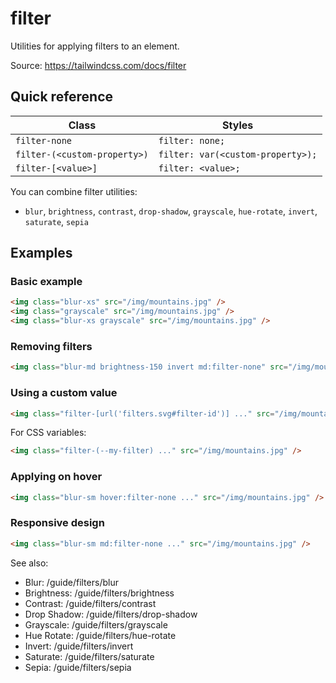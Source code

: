 # filter

Utilities for applying filters to an element.

Source: https://tailwindcss.com/docs/filter

## Quick reference

| Class | Styles |
|---|---|
| `filter-none` | `filter: none;` |
| `filter-(<custom-property>)` | `filter: var(<custom-property>);` |
| `filter-[<value>]` | `filter: <value>;` |

You can combine filter utilities:
- `blur`, `brightness`, `contrast`, `drop-shadow`, `grayscale`, `hue-rotate`, `invert`, `saturate`, `sepia`

## Examples

### Basic example

```html
<img class="blur-xs" src="/img/mountains.jpg" />
<img class="grayscale" src="/img/mountains.jpg" />
<img class="blur-xs grayscale" src="/img/mountains.jpg" />
```

### Removing filters

```html
<img class="blur-md brightness-150 invert md:filter-none" src="/img/mountains.jpg" />
```

### Using a custom value

```html
<img class="filter-[url('filters.svg#filter-id')] ..." src="/img/mountains.jpg" />
```

For CSS variables:

```html
<img class="filter-(--my-filter) ..." src="/img/mountains.jpg" />
```

### Applying on hover

```html
<img class="blur-sm hover:filter-none ..." src="/img/mountains.jpg" />
```

### Responsive design

```html
<img class="blur-sm md:filter-none ..." src="/img/mountains.jpg" />
```

See also:
- Blur: /guide/filters/blur
- Brightness: /guide/filters/brightness
- Contrast: /guide/filters/contrast
- Drop Shadow: /guide/filters/drop-shadow
- Grayscale: /guide/filters/grayscale
- Hue Rotate: /guide/filters/hue-rotate
- Invert: /guide/filters/invert
- Saturate: /guide/filters/saturate
- Sepia: /guide/filters/sepia
